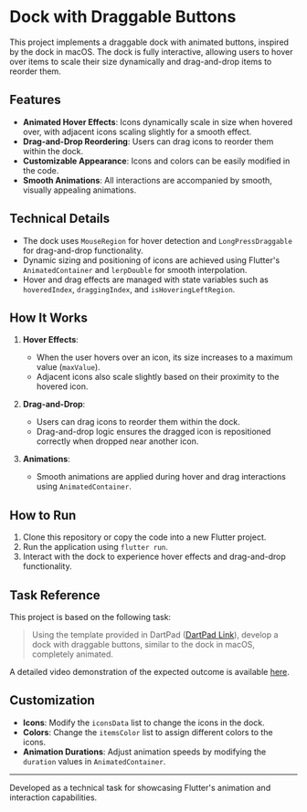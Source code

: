 # Dock with Draggable Buttons

This project implements a draggable dock with animated buttons, inspired by the dock in macOS. The dock is fully interactive, allowing users to hover over items to scale their size dynamically and drag-and-drop items to reorder them. 

## Features

- **Animated Hover Effects**: Icons dynamically scale in size when hovered over, with adjacent icons scaling slightly for a smooth effect.
- **Drag-and-Drop Reordering**: Users can drag icons to reorder them within the dock.
- **Customizable Appearance**: Icons and colors can be easily modified in the code.
- **Smooth Animations**: All interactions are accompanied by smooth, visually appealing animations.

## Technical Details

- The dock uses `MouseRegion` for hover detection and `LongPressDraggable` for drag-and-drop functionality.
- Dynamic sizing and positioning of icons are achieved using Flutter's `AnimatedContainer` and `lerpDouble` for smooth interpolation.
- Hover and drag effects are managed with state variables such as `hoveredIndex`, `draggingIndex`, and `isHoveringLeftRegion`.

## How It Works

1. **Hover Effects**:
   - When the user hovers over an icon, its size increases to a maximum value (`maxValue`).
   - Adjacent icons also scale slightly based on their proximity to the hovered icon.

2. **Drag-and-Drop**:
   - Users can drag icons to reorder them within the dock.
   - Drag-and-drop logic ensures the dragged icon is repositioned correctly when dropped near another icon.

3. **Animations**:
   - Smooth animations are applied during hover and drag interactions using `AnimatedContainer`.

## How to Run

1. Clone this repository or copy the code into a new Flutter project.
2. Run the application using `flutter run`.
3. Interact with the dock to experience hover effects and drag-and-drop functionality.

## Task Reference

This project is based on the following task:

> Using the template provided in DartPad ([DartPad Link](https://dartpad.dev/?id=45fa197194bbdfbc4eb65ca5e70733f6)), develop a dock with draggable buttons, similar to the dock in macOS, completely animated.

A detailed video demonstration of the expected outcome is available [here](https://drive.google.com/file/d/1VJYh_0_9B1LGFqQOWlumSgjirrrRSdzJ/view?usp=sharing).

## Customization

- **Icons**: Modify the `iconsData` list to change the icons in the dock.
- **Colors**: Change the `itemsColor` list to assign different colors to the icons.
- **Animation Durations**: Adjust animation speeds by modifying the `duration` values in `AnimatedContainer`.

---

Developed as a technical task for showcasing Flutter's animation and interaction capabilities.

